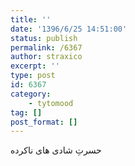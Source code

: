 ```yaml
---
title: ''
date: '1396/6/25 14:51:00'
status: publish
permalink: /6367
author: straxico
excerpt: ''
type: post
id: 6367
category:
    - tytomood
tag: []
post_format: []
---
```

حسرتِ شادی های ناکرده